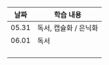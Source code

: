 | 날짜  | 학습 내용             |
| ----- | --------------------- |
| 05.31 | 독서, 캡슐화 / 은닉화 |
| 06.01 | 독서                  |
|       |                       |
|       |                       |
|       |                       |
|       |                       |
